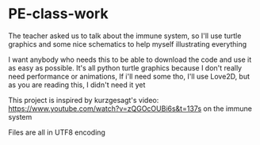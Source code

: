 # PE-class-work
The teacher asked us to talk about the immune system, so I'll use turtle graphics and some nice schematics to help myself illustrating everything

I want anybody who needs this to be able to download the code and use it as easy as possible.
It's all python turtle graphics because I don't really need performance or animations, If i'll need some tho, I'll use Love2D, but as you are reading this, I didn't need it yet

This project is inspired by kurzgesagt's video: https://www.youtube.com/watch?v=zQGOcOUBi6s&t=137s on the immune system

Files are all in UTF8 encoding


